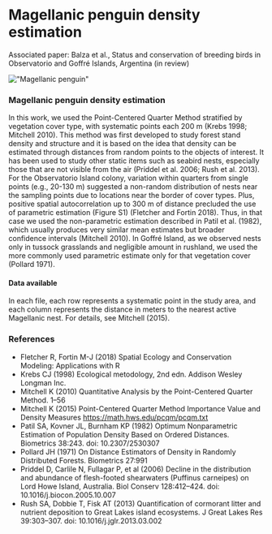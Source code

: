 # Magellanic penguin density estimation

Associated paper: Balza et al., Status and conservation of breeding birds in Observatorio and Goffré Islands, Argentina (in review)



!["Magellanic penguin"](https://newsroom.wcs.org/dnnimagehandler.ashx?mode=file&file=/Portals/164/3_Magellanic%20penguins%20at%20Isla%20de%20los%20Estados%20_%20ulises%20Balza%20(1).JPG&w=785&h=500&resizemode=crop)


### Magellanic penguin density estimation
In this work, we used the Point-Centered Quarter Method stratified by vegetation cover type, with systematic points each 200 m (Krebs 1998; Mitchell 2010). This method was first developed to study forest stand density and structure and it is based on the idea that density can be estimated through distances from random points to the objects of interest. It has been used to study other static items such as seabird nests, especially those that are not visible from the air (Priddel et al. 2006; Rush et al. 2013). For the Observatorio Island colony, variation within quarters from single points (e.g., 20-130 m) suggested a non-random distribution of nests near the sampling points due to locations near the border of cover types. Plus, positive spatial autocorrelation up to 300 m of distance precluded the use of parametric estimation (Figure S1) (Fletcher and Fortin 2018). Thus, in that case we used the non-parametric estimation described in Patil et al. (1982), which usually produces very similar mean estimates but broader confidence intervals (Mitchell 2010). In Goffré Island, as we observed nests only in tussock grasslands and negligible amount in rushland, we used the more commonly used parametric estimate only for that vegetation cover (Pollard 1971). 

#### Data available
In each file, each row represents a systematic point in the study area, and each column represents the distance in meters to the nearest active Magellanic nest. For details, see Mitchell (2015).

### References

* Fletcher R, Fortin M-J (2018) Spatial Ecology and Conservation Modeling: Applications with R
* Krebs CJ (1998) Ecological metodology, 2nd edn. Addison Wesley Longman Inc.
* Mitchell K (2010) Quantitative Analysis by the Point-Centered Quarter Method. 1–56
* Mitchell K (2015) Point-Centered Quarter Method Importance Value and Density Measures https://math.hws.edu/pcqm/pcqm.txt
* Patil SA, Kovner JL, Burnham KP (1982) Optimum Nonparametric Estimation of Population Density Based on Ordered Distances. Biometrics 38:243. doi: 10.2307/2530307
* Pollard JH (1971) On Distance Estimators of Density in Randomly Distributed Forests. Biometrics 27:991
* Priddel D, Carlile N, Fullagar P, et al (2006) Decline in the distribution and abundance of flesh-footed shearwaters (Puffinus carneipes) on Lord Howe Island, Australia. Biol Conserv 128:412–424. doi: 10.1016/j.biocon.2005.10.007
* Rush SA, Dobbie T, Fisk AT (2013) Quantification of cormorant litter and nutrient deposition to Great Lakes island ecosystems. J Great Lakes Res 39:303–307. doi: 10.1016/j.jglr.2013.03.002
